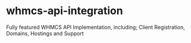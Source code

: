 # whmcs-api-integration
Fully featured WHMCS API Implementation, including; Client Registration, Domains, Hostings and Support
